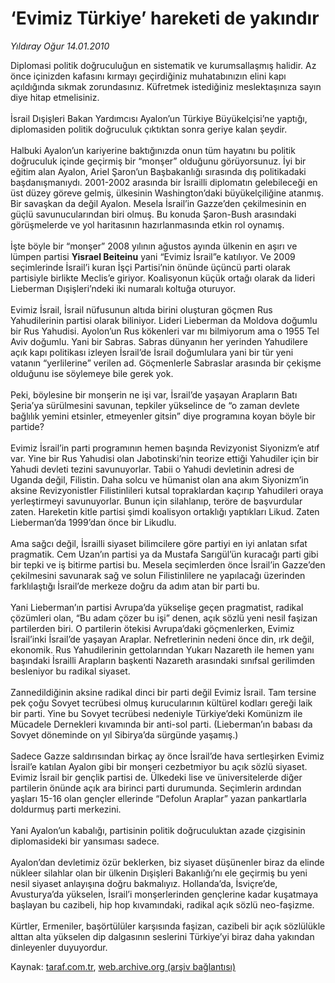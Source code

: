 # ‘Evimiz Türkiye’ hareketi de yakındır

*Yıldıray Oğur 14.01.2010*

<div class="yazi">Diplomasi politik doğruculuğun en sistematik ve kurumsallaşmış halidir. Az önce içinizden kafasını kırmayı geçirdiğiniz muhatabınızın elini kapı açıldığında sıkmak zorundasınız. Küfretmek istediğiniz meslektaşınıza sayın diye hitap etmelisiniz. <br/><br/>İsrail Dışişleri Bakan Yardımcısı Ayalon’un Türkiye Büyükelçisi’ne yaptığı, diplomasiden politik doğruculuk çıktıktan sonra geriye kalan şeydir. <br/><br/>Halbuki Ayalon’un kariyerine baktığınızda onun tüm hayatını bu politik doğruculuk içinde geçirmiş bir “monşer” olduğunu görüyorsunuz. İyi bir eğitim alan Ayalon, Ariel Şaron’un Başbakanlığı sırasında dış politikadaki başdanışmanıydı. 2001-2002 arasında bir İsrailli diplomatın gelebileceği en üst düzey göreve gelmiş, ülkesinin Washington’daki büyükelçiliğine atanmış. Bir savaşkan da değil Ayalon. Mesela İsrail’in Gazze’den çekilmesinin en güçlü savunucularından biri olmuş. Bu konuda Şaron-Bush arasındaki görüşmelerde ve yol haritasının hazırlanmasında etkin rol oynamış. <br/><br/>İşte böyle bir “monşer” 2008 yılının ağustos ayında ülkenin en aşırı ve lümpen partisi <b>Yisrael Beiteinu</b> yani “Evimiz İsrail”e katılıyor. Ve 2009 seçimlerinde İsrail’i kuran İşçi Partisi’nin önünde üçüncü parti olarak partisiyle birlikte Meclis’e giriyor. Koalisyonun küçük ortağı olarak da lideri Lieberman Dışişleri’ndeki iki numaralı koltuğa oturuyor. <br/><br/>Evimiz İsrail, İsrail nüfusunun altıda birini oluşturan göçmen Rus Yahudilerinin partisi olarak biliniyor. Lideri Lieberman da Moldova doğumlu bir Rus Yahudisi. Ayolon’un Rus kökenleri var mı bilmiyorum ama o 1955 Tel Aviv doğumlu. Yani bir Sabras. Sabras dünyanın her yerinden Yahudilere açık kapı politikası izleyen İsrail’de İsrail doğumlulara yani bir tür yeni vatanın “yerlilerine” verilen ad. Göçmenlerle Sabraslar arasında bir çekişme olduğunu ise söylemeye bile gerek yok. <br/><br/>Peki, böylesine bir monşerin ne işi var, İsrail’de yaşayan Arapların Batı Şeria’ya sürülmesini savunan, tepkiler yükselince de “o zaman devlete bağlılık yemini etsinler, etmeyenler gitsin” diye programına koyan böyle bir partide? <br/><br/>Evimiz İsrail’in parti programının hemen başında Revizyonist Siyonizm’e atıf var. Yine bir Rus Yahudisi olan Jabotinski’nin teorize ettiği Yahudiler için bir Yahudi devleti tezini savunuyorlar. Tabii o Yahudi devletinin adresi de Uganda değil, Filistin. Daha solcu ve hümanist olan ana akım Siyonizm’in aksine Revizyonistler Filistinlileri kutsal topraklardan kaçırıp Yahudileri oraya yerleştirmeyi savunuyorlar. Bunun için silahlanıp, teröre de başvurdular zaten. Hareketin kitle partisi şimdi koalisyon ortaklığı yaptıkları Likud. Zaten Lieberman’da 1999’dan önce bir Likudlu. <br/><br/>Ama sağcı değil, İsrailli siyaset bilimcilere göre partiyi en iyi anlatan sıfat pragmatik. Cem Uzan’ın partisi ya da Mustafa Sarıgül’ün kuracağı parti gibi bir tepki ve iş bitirme partisi bu. Mesela seçimlerden önce İsrail’in Gazze’den çekilmesini savunarak sağ ve solun Filistinlilere ne yapılacağı üzerinden farklılaştığı İsrail’de merkeze doğru da adım atan bir parti bu. <br/><br/>Yani Lieberman’ın partisi Avrupa’da yükselişe geçen pragmatist, radikal çözümleri olan, “Bu adam çözer bu işi” denen, açık sözlü yeni nesil faşizan partilerden biri. O partilerin ötekisi Avrupa’daki göçmenlerken, Evimiz İsrail’inki İsrail’de yaşayan Araplar. Nefretlerinin nedeni önce din, ırk değil, ekonomik. Rus Yahudilerinin gettolarından Yukarı Nazareth ile hemen yanı başındaki İsrailli Arapların başkenti Nazareth arasındaki sınıfsal gerilimden besleniyor bu radikal siyaset. <br/><br/>Zannedildiğinin aksine radikal dinci bir parti değil Evimiz İsrail. Tam tersine pek çoğu Sovyet tecrübesi olmuş kurucularının kültürel kodları gereği laik bir parti. Yine bu Sovyet tecrübesi nedeniyle Türkiye’deki Komünizm ile Mücadele Dernekleri kıvamında bir anti-sol parti. (Lieberman’ın babası da Sovyet döneminde on yıl Sibirya’da sürgünde yaşamış.) <br/><br/>Sadece Gazze saldırısından birkaç ay önce İsrail’de hava sertleşirken Evimiz İsrail’e katılan Ayalon gibi bir monşeri cezbetmiyor bu açık sözlü siyaset. Evimiz İsrail bir gençlik partisi de. Ülkedeki lise ve üniversitelerde diğer partilerin önünde açık ara birinci parti durumunda. Seçimlerin ardından yaşları 15-16 olan gençler ellerinde “Defolun Araplar” yazan pankartlarla doldurmuş parti merkezini. <br/><br/>Yani Ayalon’un kabalığı, partisinin politik doğruculuktan azade çizgisinin diplomasideki bir yansıması sadece. <br/><br/>Ayalon’dan devletimiz özür beklerken, biz siyaset düşünenler biraz da elinde nükleer silahlar olan bir ülkenin Dışişleri Bakanlığı’nı ele geçirmiş bu yeni nesil siyaset anlayışına doğru bakmalıyız. Hollanda’da, İsviçre’de, Avusturya’da yükselen, İsrail’i monşerlerinden gençlerine kadar kuşatmaya başlayan bu cazibeli, hip hop kıvamındaki, radikal açık sözlü neo-faşizme. <br/><br/>Kürtler, Ermeniler, başörtülüler karşısında faşizan, cazibeli bir açık sözlülükle alttan alta yükselen dip dalgasının seslerini Türkiye’yi biraz daha yakından dinleyenler duyuyordur.</div>

Kaynak: [taraf.com.tr](http://www.taraf.com.tr:80/makale/9506.htm), [web.archive.org (arşiv bağlantısı)](http://web.archive.org/web/20100328065702/http://www.taraf.com.tr:80/makale/9506.htm)
